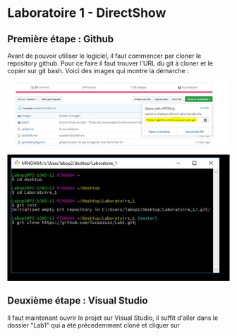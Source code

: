 # Laboratoire 1 - DirectShow

## Première étape : Github

Avant de pouvoir utiliser le logiciel, il faut commencer par cloner le repository github. Pour ce faire il faut trouver l'URL du git à cloner et le copier sur git bash. Voici des images qui montre la démarche : 


![Screenshot #1](https://github.com/lucazzzzz/Lab1/blob/master/Images/Screenshot1.JPG)

![Screenshot #2](https://github.com/lucazzzzz/Lab1/blob/master/Images/Screenshot2.JPG)


## Deuxième étape : Visual Studio

Il faut maintenant ouvrir le projet sur Visual Studio, il suffit d'aller dans le dossier "Lab1" qui a été précedemment cloné et cliquer sur 
